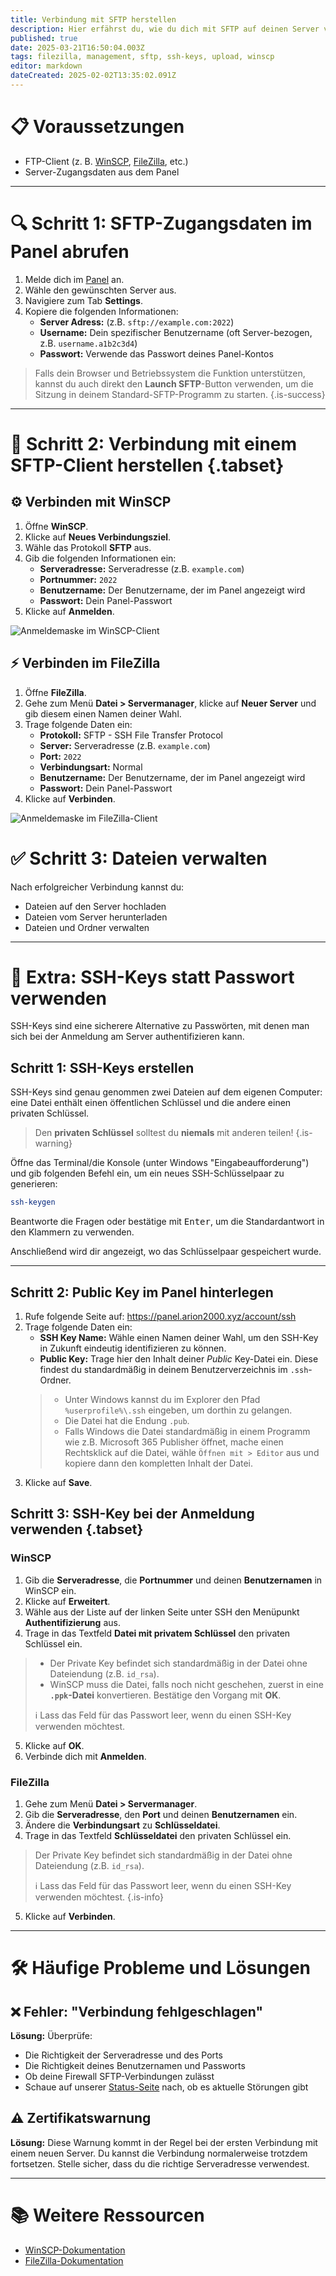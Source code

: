```yaml
---
title: Verbindung mit SFTP herstellen
description: Hier erfährst du, wie du dich mit SFTP auf deinen Server verbindest, um Dateien hochzuladen, herunterzuladen oder zu bearbeiten.
published: true
date: 2025-03-21T16:50:04.003Z
tags: filezilla, management, sftp, ssh-keys, upload, winscp
editor: markdown
dateCreated: 2025-02-02T13:35:02.091Z
---
```


# 📋 Voraussetzungen

- FTP-Client (z. B. [WinSCP](https://winscp.net "Klicke hier, um winscp.net zu öffnen"), [FileZilla](https://filezilla-project.org "Klicke hier, um filezilla-project.org zu öffnen"), etc.)
- Server-Zugangsdaten aus dem Panel

---

# 🔍 Schritt 1: SFTP-Zugangsdaten im Panel abrufen

1. Melde dich im [Panel](https://panel.arion2000.xyz "Klicke hier, um das Panel zu öffnen") an.
2. Wähle den gewünschten Server aus.
3. Navigiere zum Tab **Settings**.
4. Kopiere die folgenden Informationen:
   - **Server Adress:** (z.B. `sftp://example.com:2022`)
   - **Username:** Dein spezifischer Benutzername (oft Server-bezogen, z.B. `username.a1b2c3d4`)
   - **Passwort:** Verwende das Passwort deines Panel-Kontos

> Falls dein Browser und Betriebssystem die Funktion unterstützen, kannst du auch direkt den **Launch SFTP**-Button verwenden, um die Sitzung in deinem Standard-SFTP-Programm zu starten.
{.is-success}

---

# 🔌 Schritt 2: Verbindung mit einem SFTP-Client herstellen {.tabset}

## ⚙️ Verbinden mit WinSCP

1. Öffne **WinSCP**.
2. Klicke auf **Neues Verbindungsziel**.
3. Wähle das Protokoll **SFTP** aus.
4. Gib die folgenden Informationen ein:
   - **Serveradresse:** Serveradresse (z.B. `example.com`)
   - **Portnummer:** `2022`
   - **Benutzername:** Der Benutzername, der im Panel angezeigt wird
   - **Passwort:** Dein Panel-Passwort
5. Klicke auf **Anmelden**.

![Anmeldemaske im WinSCP-Client](/_assets/user-interface/verbindung-mit-sftp-herstellen/winscp-anmeldung.png)

## ⚡ Verbinden im FileZilla

1. Öffne **FileZilla**.
2. Gehe zum Menü **Datei > Servermanager**, klicke auf **Neuer Server** und gib diesem einen Namen deiner Wahl.
3. Trage folgende Daten ein:
   - **Protokoll:** SFTP - SSH File Transfer Protocol
   - **Server:** Serveradresse (z.B. `example.com`)
   - **Port:** `2022`
   - **Verbindungsart:** Normal
   - **Benutzername:** Der Benutzername, der im Panel angezeigt wird
   - **Passwort:** Dein Panel-Passwort
4. Klicke auf **Verbinden**.

![Anmeldemaske im FileZilla-Client](/_assets/user-interface/verbindung-mit-sftp-herstellen/filezilla-anmeldung.png)

# ✅ Schritt 3: Dateien verwalten

Nach erfolgreicher Verbindung kannst du:

- Dateien auf den Server hochladen
- Dateien vom Server herunterladen
- Dateien und Ordner verwalten

---

# 🔑 Extra: SSH-Keys statt Passwort verwenden

SSH-Keys sind eine sicherere Alternative zu Passwörten, mit denen man sich bei der Anmeldung am Server authentifizieren kann.

## Schritt 1: SSH-Keys erstellen

SSH-Keys sind genau genommen zwei Dateien auf dem eigenen Computer: eine Datei enthält einen öffentlichen Schlüssel und die andere einen privaten Schlüssel.

> Den **privaten Schlüssel** solltest du **niemals** mit anderen teilen!
{.is-warning}

Öffne das Terminal/die Konsole (unter Windows "Eingabeaufforderung") und gib folgenden Befehl ein, um ein neues SSH-Schlüsselpaar zu generieren:

```bash
ssh-keygen
```

Beantworte die Fragen oder bestätige mit <kbd>Enter</kbd>, um die Standardantwort in den Klammern zu verwenden.

Anschließend wird dir angezeigt, wo das Schlüsselpaar gespeichert wurde.

---

## Schritt 2: Public Key im Panel hinterlegen

1. Rufe folgende Seite auf: <https://panel.arion2000.xyz/account/ssh>
2. Trage folgende Daten ein:
   - **SSH Key Name:** Wähle einen Namen deiner Wahl, um den SSH-Key in Zukunft eindeutig identifizieren zu können.
   - **Public Key:** Trage hier den Inhalt deiner _Public_ Key-Datei ein. Diese findest du standardmäßig in deinem Benutzerverzeichnis im `.ssh`-Ordner.
   > - Unter Windows kannst du im Explorer den Pfad `%userprofile%\.ssh` eingeben, um dorthin zu gelangen.
   > - Die Datei hat die Endung `.pub`.
   > - Falls Windows die Datei standardmäßig in einem Programm wie z.B. Microsoft 365 Publisher öffnet, mache einen Rechtsklick auf die Datei, wähle `Öffnen mit > Editor` aus und kopiere dann den kompletten Inhalt der Datei.
   <!-- {blockquote:.is-info} -->
3. Klicke auf **Save**.

## Schritt 3: SSH-Key bei der Anmeldung verwenden {.tabset}

### WinSCP

1. Gib die **Serveradresse**, die **Portnummer** und deinen **Benutzernamen** in WinSCP ein.
2. Klicke auf **Erweitert**.
3. Wähle aus der Liste auf der linken Seite unter SSH den Menüpunkt **Authentifizierung** aus.
4. Trage in das Textfeld **Datei mit privatem Schlüssel** den privaten Schlüssel ein.
> - Der Private Key befindet sich standardmäßig in der Datei ohne Dateiendung (z.B. `id_rsa`).
> - WinSCP muss die Datei, falls noch nicht geschehen, zuerst in eine **`.ppk`-Datei** konvertieren. Bestätige den Vorgang mit **OK**.
>
> ℹ️ Lass das Feld für das Passwort leer, wenn du einen SSH-Key verwenden möchtest.
<!-- {blockquote:.is-info} -->
5. Klicke auf **OK**.
6. Verbinde dich mit **Anmelden**.

### FileZilla

1. Gehe zum Menü **Datei > Servermanager**.
2. Gib die **Serveradresse**, den **Port** und deinen **Benutzernamen** ein.
3. Ändere die **Verbindungsart** zu **Schlüsseldatei**.
4. Trage in das Textfeld **Schlüsseldatei** den privaten Schlüssel ein.
> Der Private Key befindet sich standardmäßig in der Datei ohne Dateiendung (z.B. `id_rsa`).
>
> ℹ️ Lass das Feld für das Passwort leer, wenn du einen SSH-Key verwenden möchtest.
{.is-info}
5. Klicke auf **Verbinden**.

---

# 🛠️ Häufige Probleme und Lösungen

## ❌ Fehler: "Verbindung fehlgeschlagen"

**Lösung:** Überprüfe:
- Die Richtigkeit der Serveradresse und des Ports
- Die Richtigkeit deines Benutzernamen und Passworts
- Ob deine Firewall SFTP-Verbindungen zulässt
- Schaue auf unserer [Status-Seite](https://status.arion2000.xyz "Klicke hier, um die arion2000.xyz Statuspage zu öffnen") nach, ob es aktuelle Störungen gibt

## ⚠️ Zertifikatswarnung

**Lösung:** Diese Warnung kommt in der Regel bei der ersten Verbindung mit einem neuen Server. Du kannst die Verbindung normalerweise trotzdem fortsetzen. Stelle sicher, dass du die richtige Serveradresse verwendest.

---

# 📚 Weitere Ressourcen

- [WinSCP-Dokumentation](https://winscp.net/eng/docs/start "Klicke hier, um https://winscp.net/eng/docs/start zu öffnen")
- [FileZilla-Dokumentation](https://wiki.filezilla-project.org/Documentation "Klicke hier, um https://wiki.filezilla-project.org/Documentation zu öffnen")